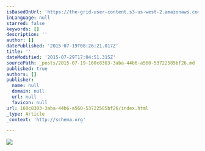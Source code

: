 ```yaml
---
isBasedOnUrl: 'https://the-grid-user-content.s3-us-west-2.amazonaws.com/e0f4c659-190e-41d3-9ae8-c184daa33f1c.gif'
inLanguage: null
starred: false
keywords: []
description: ''
author: []
datePublished: '2015-07-19T08:26:21.017Z'
title: ''
dateModified: '2015-07-29T17:04:51.315Z'
sourcePath: _posts/2015-07-19-160c8303-3aba-44b6-a560-53722585bf26.md
published: true
authors: []
publisher:
  name: null
  domain: null
  url: null
  favicon: null
url: 160c8303-3aba-44b6-a560-53722585bf26/index.html
_type: Article
_context: 'http://schema.org'

---
```

![](https://the-grid-user-content.s3-us-west-2.amazonaws.com/e0f4c659-190e-41d3-9ae8-c184daa33f1c.gif)
